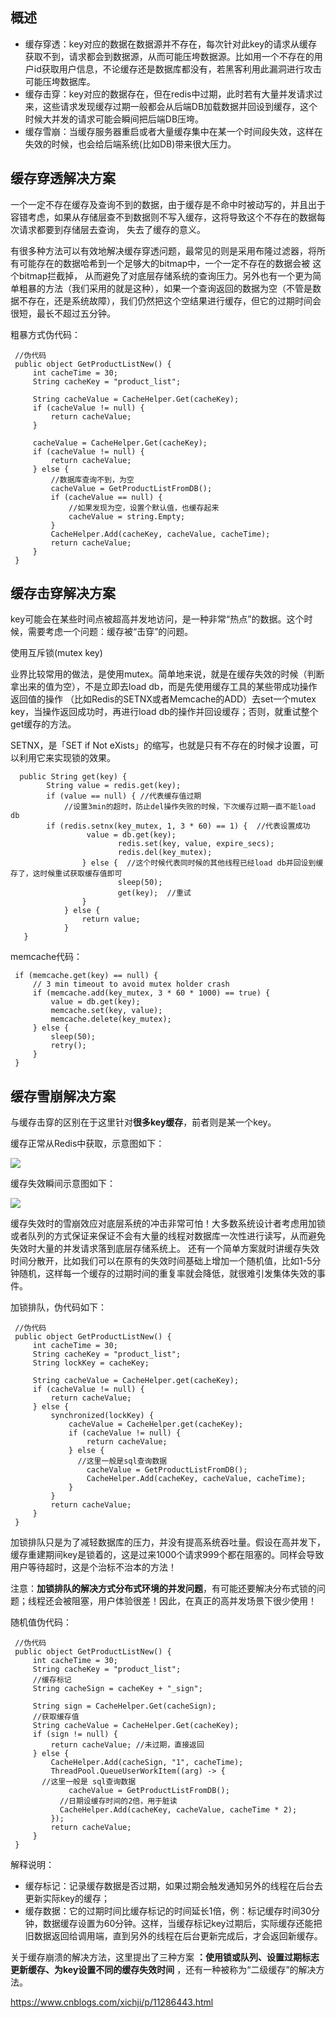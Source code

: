 ## 概述
  * 缓存穿透：key对应的数据在数据源并不存在，每次针对此key的请求从缓存获取不到，请求都会到数据源，从而可能压垮数据源。比如用一个不存在的用户id获取用户信息，不论缓存还是数据库都没有，若黑客利用此漏洞进行攻击可能压垮数据库。
  * 缓存击穿：key对应的数据存在，但在redis中过期，此时若有大量并发请求过来，这些请求发现缓存过期一般都会从后端DB加载数据并回设到缓存，这个时候大并发的请求可能会瞬间把后端DB压垮。
  * 缓存雪崩：当缓存服务器重启或者大量缓存集中在某一个时间段失效，这样在失效的时候，也会给后端系统(比如DB)带来很大压力。
  
## 缓存穿透解决方案
   一个一定不存在缓存及查询不到的数据，由于缓存是不命中时被动写的，并且出于容错考虑，如果从存储层查不到数据则不写入缓存，这将导致这个不存在的数据每次请求都要到存储层去查询，
   失去了缓存的意义。
   
   有很多种方法可以有效地解决缓存穿透问题，最常见的则是采用布隆过滤器，将所有可能存在的数据哈希到一个足够大的bitmap中，一个一定不存在的数据会被 这个bitmap拦截掉，
   从而避免了对底层存储系统的查询压力。另外也有一个更为简单粗暴的方法（我们采用的就是这种），如果一个查询返回的数据为空（不管是数据不存在，还是系统故障），我们仍然把这个空结果进行缓存，但它的过期时间会很短，最长不超过五分钟。
   
   粗暴方式伪代码：
   
     //伪代码
     public object GetProductListNew() {
         int cacheTime = 30;
         String cacheKey = "product_list";
     
         String cacheValue = CacheHelper.Get(cacheKey);
         if (cacheValue != null) {
             return cacheValue;
         }
     
         cacheValue = CacheHelper.Get(cacheKey);
         if (cacheValue != null) {
             return cacheValue;
         } else {
             //数据库查询不到，为空
             cacheValue = GetProductListFromDB();
             if (cacheValue == null) {
                 //如果发现为空，设置个默认值，也缓存起来
                 cacheValue = string.Empty;
             }
             CacheHelper.Add(cacheKey, cacheValue, cacheTime);
             return cacheValue;
         }
     }
     
##  缓存击穿解决方案
   key可能会在某些时间点被超高并发地访问，是一种非常“热点”的数据。这个时候，需要考虑一个问题：缓存被“击穿”的问题。
    
   使用互斥锁(mutex key)
    
   业界比较常用的做法，是使用mutex。简单地来说，就是在缓存失效的时候（判断拿出来的值为空），不是立即去load db，而是先使用缓存工具的某些带成功操作返回值的操作
   （比如Redis的SETNX或者Memcache的ADD）去set一个mutex key，当操作返回成功时，再进行load db的操作并回设缓存；否则，就重试整个get缓存的方法。
    
   SETNX，是「SET if Not eXists」的缩写，也就是只有不存在的时候才设置，可以利用它来实现锁的效果。
   
      public String get(key) {
            String value = redis.get(key);
            if (value == null) { //代表缓存值过期
                //设置3min的超时，防止del操作失败的时候，下次缓存过期一直不能load db
            if (redis.setnx(key_mutex, 1, 3 * 60) == 1) {  //代表设置成功
                     value = db.get(key);
                            redis.set(key, value, expire_secs);
                            redis.del(key_mutex);
                    } else {  //这个时候代表同时候的其他线程已经load db并回设到缓存了，这时候重试获取缓存值即可
                            sleep(50);
                            get(key);  //重试
                    }
                } else {
                    return value;      
                }
       }
       
   memcache代码：
   
     if (memcache.get(key) == null) {  
         // 3 min timeout to avoid mutex holder crash  
         if (memcache.add(key_mutex, 3 * 60 * 1000) == true) {  
             value = db.get(key);  
             memcache.set(key, value);  
             memcache.delete(key_mutex);  
         } else {  
             sleep(50);  
             retry();  
         }  
     }
## 缓存雪崩解决方案
   与缓存击穿的区别在于这里针对**很多key缓存**，前者则是某一个key。
   
   缓存正常从Redis中获取，示意图如下：
   
   ![](./images/redis取数.png)
   
   缓存失效瞬间示意图如下：
   
   ![](./images/redis缓存失效.png)
   
   缓存失效时的雪崩效应对底层系统的冲击非常可怕！大多数系统设计者考虑用加锁或者队列的方式保证来保证不会有大量的线程对数据库一次性进行读写，从而避免失效时大量的并发请求落到底层存储系统上。
   还有一个简单方案就时讲缓存失效时间分散开，比如我们可以在原有的失效时间基础上增加一个随机值，比如1-5分钟随机，这样每一个缓存的过期时间的重复率就会降低，就很难引发集体失效的事件。
   
   加锁排队，伪代码如下：
   
     //伪代码
     public object GetProductListNew() {
         int cacheTime = 30;
         String cacheKey = "product_list";
         String lockKey = cacheKey;
     
         String cacheValue = CacheHelper.get(cacheKey);
         if (cacheValue != null) {
             return cacheValue;
         } else {
             synchronized(lockKey) {
                 cacheValue = CacheHelper.get(cacheKey);
                 if (cacheValue != null) {
                     return cacheValue;
                 } else {
                   //这里一般是sql查询数据
                     cacheValue = GetProductListFromDB(); 
                     CacheHelper.Add(cacheKey, cacheValue, cacheTime);
                 }
             }
             return cacheValue;
         }
     }
     
  加锁排队只是为了减轻数据库的压力，并没有提高系统吞吐量。假设在高并发下，缓存重建期间key是锁着的，这是过来1000个请求999个都在阻塞的。同样会导致用户等待超时，这是个治标不治本的方法！
  
  注意：**加锁排队的解决方式分布式环境的并发问题**，有可能还要解决分布式锁的问题；线程还会被阻塞，用户体验很差！因此，在真正的高并发场景下很少使用！
  
  随机值伪代码：
  
     //伪代码
     public object GetProductListNew() {
         int cacheTime = 30;
         String cacheKey = "product_list";
         //缓存标记
         String cacheSign = cacheKey + "_sign";
     
         String sign = CacheHelper.Get(cacheSign);
         //获取缓存值
         String cacheValue = CacheHelper.Get(cacheKey);
         if (sign != null) {
             return cacheValue; //未过期，直接返回
         } else {
             CacheHelper.Add(cacheSign, "1", cacheTime);
             ThreadPool.QueueUserWorkItem((arg) -> {
           //这里一般是 sql查询数据
                 cacheValue = GetProductListFromDB(); 
               //日期设缓存时间的2倍，用于脏读
               CacheHelper.Add(cacheKey, cacheValue, cacheTime * 2);                 
             });
             return cacheValue;
         }
     } 
     
  解释说明：
  
  * 缓存标记：记录缓存数据是否过期，如果过期会触发通知另外的线程在后台去更新实际key的缓存；
  * 缓存数据：它的过期时间比缓存标记的时间延长1倍，例：标记缓存时间30分钟，数据缓存设置为60分钟。这样，当缓存标记key过期后，实际缓存还能把旧数据返回给调用端，直到另外的线程在后台更新完成后，才会返回新缓存。
  
  关于缓存崩溃的解决方法，这里提出了三种方案 **：使用锁或队列、设置过期标志更新缓存、为key设置不同的缓存失效时间** ，还有一种被称为“二级缓存”的解决方法。
  
  
  https://www.cnblogs.com/xichji/p/11286443.html